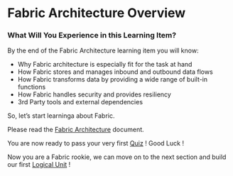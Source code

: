 # Fabric Architecture Overview

 

### What Will You Experience in this Learning Item?

By the end of the Fabric Architecture learning item you will know:

- Why Fabric architecture is especially fit for the task at hand 
- How Fabric stores and manages inbound and outbound data flows
- How Fabric transforms data by providing a wide range of built-in functions
- How Fabric handles security and provides resiliency
- 3rd Party tools and external dependencies




So, let’s start learninga about Fabric.

Please read the [Fabric Architecture](/articles/02_fabric_architecture/01_fabric_architecture_overview.md) document.


You are now ready to pass your very first [Quiz](/academy/Training_Level_1/02_Fabric_Architecture/2_2_FabricArchitectureQuiz.md) ! Good Luck !

Now you are a Fabric rookie, we can move on to the next section and build our first [Logical Unit](/academy/Training_Level_1/03_fabric_basic_LU/01_Fabric_main_flow_overview.md) !



